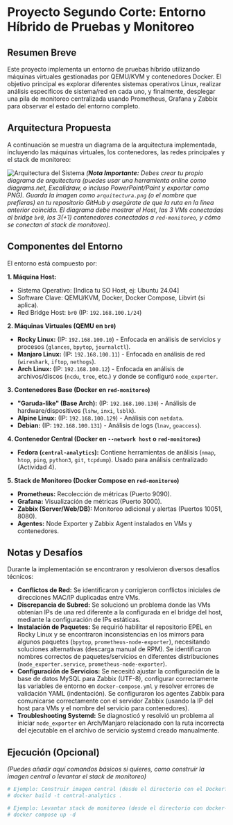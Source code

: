 # Proyecto Segundo Corte: Entorno Híbrido de Pruebas y Monitoreo

## Resumen Breve

Este proyecto implementa un entorno de pruebas híbrido utilizando máquinas virtuales gestionadas por QEMU/KVM y contenedores Docker. El objetivo principal es explorar diferentes sistemas operativos Linux, realizar análisis específicos de sistema/red en cada uno, y finalmente, desplegar una pila de monitoreo centralizada usando Prometheus, Grafana y Zabbix para observar el estado del entorno completo.

## Arquitectura Propuesta

A continuación se muestra un diagrama de la arquitectura implementada, incluyendo las máquinas virtuales, los contenedores, las redes principales y el stack de monitoreo:

![Arquitectura del Sistema](arquitectura.png)
*_(**Nota Importante:** Debes crear tu propio diagrama de arquitectura (puedes usar una herramienta online como diagrams.net, Excalidraw, o incluso PowerPoint/Paint y exportar como PNG). Guarda la imagen como `arquitectura.png` (o el nombre que prefieras) en tu repositorio GitHub y asegúrate de que la ruta en la línea anterior coincida. El diagrama debe mostrar el Host, las 3 VMs conectadas al bridge `br0`, los 3(+1) contenedores conectados a `red-monitoreo`, y cómo se conectan al stack de monitoreo)._*

## Componentes del Entorno

El entorno está compuesto por:

**1. Máquina Host:**
   * Sistema Operativo: [Indica tu SO Host, ej: Ubuntu 24.04]
   * Software Clave: QEMU/KVM, Docker, Docker Compose, Libvirt (si aplica).
   * Red Bridge Host: `br0` (IP: `192.168.100.1/24`)

**2. Máquinas Virtuales (QEMU en `br0`)**
   * **Rocky Linux:** (IP: `192.168.100.10`) - Enfocada en análisis de servicios y procesos (`glances`, `bpytop`, `journalctl`).
   * **Manjaro Linux:** (IP: `192.168.100.11`) - Enfocada en análisis de red (`wireshark`, `iftop`, `nethogs`).
   * **Arch Linux:** (IP: `192.168.100.12`) - Enfocada en análisis de archivos/discos (`ncdu`, `tree`, etc.) y donde se configuró `node_exporter`.

**3. Contenedores Base (Docker en `red-monitoreo`)**
   * **"Garuda-like" (Base Arch):** (IP: `192.168.100.130`) - Análisis de hardware/dispositivos (`lshw`, `inxi`, `lsblk`).
   * **Alpine Linux:** (IP: `192.168.100.129`) - Análisis con `netdata`.
   * **Debian:** (IP: `192.168.100.131`) - Análisis de logs (`lnav`, `goaccess`).

**4. Contenedor Central (Docker en `--network host` o `red-monitoreo`)**
   * **Fedora (`central-analytics`):** Contiene herramientas de análisis (`nmap`, `htop`, `ping`, `python3`, `git`, `tcpdump`). Usado para análisis centralizado (Actividad 4).

**5. Stack de Monitoreo (Docker Compose en `red-monitoreo`)**
   * **Prometheus:** Recolección de métricas (Puerto 9090).
   * **Grafana:** Visualización de métricas (Puerto 3000).
   * **Zabbix (Server/Web/DB):** Monitoreo adicional y alertas (Puertos 10051, 8080).
   * **Agentes:** Node Exporter y Zabbix Agent instalados en VMs y contenedores.

## Notas y Desafíos

Durante la implementación se encontraron y resolvieron diversos desafíos técnicos:

* **Conflictos de Red:** Se identificaron y corrigieron conflictos iniciales de direcciones MAC/IP duplicadas entre VMs.
* **Discrepancia de Subred:** Se solucionó un problema donde las VMs obtenían IPs de una red diferente a la configurada en el bridge del host, mediante la configuración de IPs estáticas.
* **Instalación de Paquetes:** Se requirió habilitar el repositorio EPEL en Rocky Linux y se encontraron inconsistencias en los mirrors para algunos paquetes (`bpytop`, `prometheus-node-exporter`), necesitando soluciones alternativas (descarga manual de RPM). Se identificaron nombres correctos de paquetes/servicios en diferentes distribuciones (`node_exporter.service`, `prometheus-node-exporter`).
* **Configuración de Servicios:** Se necesitó ajustar la configuración de la base de datos MySQL para Zabbix (UTF-8), configurar correctamente las variables de entorno en `docker-compose.yml` y resolver errores de validación YAML (indentación). Se configuraron los agentes Zabbix para comunicarse correctamente con el servidor Zabbix (usando la IP del host para VMs y el nombre del servicio para contenedores).
* **Troubleshooting Systemd:** Se diagnosticó y resolvió un problema al iniciar `node_exporter` en Arch/Manjaro relacionado con la ruta incorrecta del ejecutable en el archivo de servicio systemd creado manualmente.

## Ejecución (Opcional)

*(Puedes añadir aquí comandos básicos si quieres, como construir la imagen central o levantar el stack de monitoreo)*

```bash
# Ejemplo: Construir imagen central (desde el directorio con el Dockerfile)
# docker build -t central-analytics .

# Ejemplo: Levantar stack de monitoreo (desde el directorio con docker-compose.yml)
# docker compose up -d
